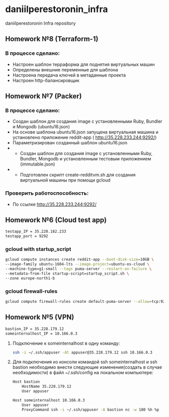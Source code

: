 # daniilperestoronin_infra

daniilperestoronin Infra repository

## Homework №8 (Terraform-1)

### В процессе сделано:

- Настроен шаблон терраформа для поднятия виртуальных машин
- Определены внешние переменные для шаблона
- Настроена передача ключей в метаданные проекта
- Настроен http-балансировщик

## Homework №7 (Packer)

### В процессе сделано:
 - Создан шаблон для создания image с установленными Ruby, Bundler и Mongodb (ubuntu16.json)
 - На основе шаблона ubuntu16.json запущена виртуальная машина и установлено приложение reddit-app ( http://35.228.233.244:9292/)
 - Параметризирован созданный шаблон ubuntu16.json
 - * Создан шаблон для создания image с установленными Ruby, Bundler, Mongodb и установленным тестовым приложением (immutable.json)
 - * Подготовлен скрипт create-redditvm.sh для создания виртуальной машины при помощи gcloud

### Проверить работоспособность:
 - По ссылке http://35.228.233.244:9292/

## Homework №6 (Cloud test app)

```bash
testapp_IP = 35.228.182.233
testapp_port = 9292
```

### gcloud with startup_script
```bash
gcloud compute instances create reddit-app --boot-disk-size=10GB \
--image-family ubuntu-1604-lts --image-project=ubuntu-os-cloud \
--machine-type=g1-small --tags puma-server --restart-on-failure \
--metadata-from-file startup-script=startup_script.sh \ 
--zone europe-north1-b
```

### gcloud firewall-rules
```bash
gcloud compute firewall-rules create default-puma-server --allow=tcp:9292 --target-tags puma-server
```

## Homework №5 (VPN)

```bash
bastion_IP = 35.228.179.12
someinternalhost_IP = 10.166.0.3
```

1. Подключение к someinternalhost в одну команду: 
    ````bash
    ssh -i ~/.ssh/appuser -At appuser@35.228.179.12 ssh 10.166.0.3
    ````
2. Для подключения из консоли командой ssh someinternalhost и ssh bastion
необходимо внести следующие изменения(создать в случае необходимости) в файл ~/.ssh/config на локальном компьютере:
    ```bash
    Host bastion
        HostName 35.228.179.12
        User appuser
    
    Host someinternalhost 10.166.0.3
        User appuser
        ProxyCommand ssh -i ~/.ssh/appuser -A bastion nc -w 180 %h %p
    ```
